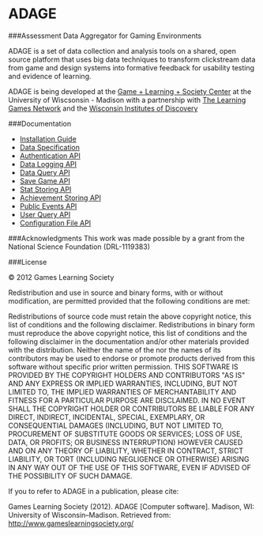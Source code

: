ADAGE
====================

###Assessment Data Aggregator for Gaming Environments

ADAGE is a set of data collection and analysis tools on a shared, open source platform that 
uses big data techniques to transform clickstream data from game and design systems into 
formative feedback for usability testing and evidence of learning.

ADAGE is being developed at the [Game + Learning + Society Center](http://www.gameslearningsociety.org) at the University of Wiscsonsin - Madison with
a partnership with [The Learning Games Network](http://www.learninggamesnetwork.org) and the [Wisconsin Institutes of Discovery](http://wid.wisc.edu)

###Documentation

* [Installation Guide](https://github.com/wids-eria/ADAGE/blob/master/doc/install.md)
* [Data Specification](https://github.com/wids-eria/ADAGE/blob/master/doc/data_spec.md)
* [Authentication API](https://github.com/wids-eria/ADAGE/blob/master/doc/authentication.md)
* [Data Logging API](https://github.com/wids-eria/ADAGE/blob/master/doc/data_logging.md)
* [Data Query API](https://github.com/wids-eria/ADAGE/blob/master/doc/data_query.md)
* [Save Game API](https://github.com/wids-eria/ADAGE/blob/master/doc/save_games.md)
* [Stat Storing API](https://github.com/wids-eria/ADAGE/blob/master/doc/stat_storing.md)
* [Achievement Storing API](https://github.com/wids-eria/ADAGE/blob/master/doc/achievement_storing.md)
* [Public Events API](https://github.com/wids-eria/ADAGE/blob/master/doc/public_events.md)
* [User Query API](https://github.com/wids-eria/ADAGE/blob/master/doc/user_query.md)
* [Configuration File API](https://github.com/wids-eria/ADAGE/blob/master/doc/config_storage.md)


###Acknowledgments 
This work was made possible by a grant from the National Science Foundation (DRL-1119383)

###License

© 2012 Games Learning Society

Redistribution and use in source and binary forms, with or without modification, are permitted provided that the following conditions are met:

Redistributions of source code must retain the above copyright notice, this list of conditions and the following disclaimer. Redistributions in binary form must reproduce the above copyright notice, this list of conditions and the following disclaimer in the documentation and/or other materials provided with the distribution. Neither the name of the nor the names of its contributors may be used to endorse or promote products derived from this software without specific prior written permission. THIS SOFTWARE IS PROVIDED BY THE COPYRIGHT HOLDERS AND CONTRIBUTORS "AS IS" AND ANY EXPRESS OR IMPLIED WARRANTIES, INCLUDING, BUT NOT LIMITED TO, THE IMPLIED WARRANTIES OF MERCHANTABILITY AND FITNESS FOR A PARTICULAR PURPOSE ARE DISCLAIMED. IN NO EVENT SHALL THE COPYRIGHT HOLDER OR CONTRIBUTORS BE LIABLE FOR ANY DIRECT, INDIRECT, INCIDENTAL, SPECIAL, EXEMPLARY, OR CONSEQUENTIAL DAMAGES (INCLUDING, BUT NOT LIMITED TO, PROCUREMENT OF SUBSTITUTE GOODS OR SERVICES; LOSS OF USE, DATA, OR PROFITS; OR BUSINESS INTERRUPTION) HOWEVER CAUSED AND ON ANY THEORY OF LIABILITY, WHETHER IN CONTRACT, STRICT LIABILITY, OR TORT (INCLUDING NEGLIGENCE OR OTHERWISE) ARISING IN ANY WAY OUT OF THE USE OF THIS SOFTWARE, EVEN IF ADVISED OF THE POSSIBILITY OF SUCH DAMAGE.

If you to refer to ADAGE in a publication, please cite:


Games Learning Society (2012). ADAGE [Computer software]. Madison, WI: University of Wisconsin–Madison. Retrieved from: http://www.gameslearningsociety.org/


